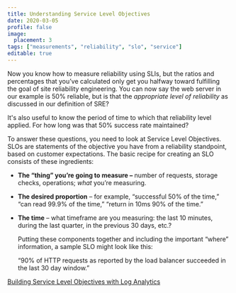 ```yaml
---
title: Understanding Service Level Objectives
date: 2020-03-05
profile: false
image:
  placement: 3
tags: ["measurements", "reliability", "slo", "service"]
editable: true
---
```


Now you know how to measure reliability using SLIs, but the ratios and
percentages that you’ve calculated only get you halfway toward fulfilling the
goal of site reliability engineering. You can now say the web server in our
example is 50% reliable, but is that the *appropriate level of reliability* as
discussed in our definition of SRE?

It's also useful to know the period of time to which that reliability level
applied. For how long was that 50% success rate maintained?

To answer these questions, you need to look at Service Level Objectives. SLOs
are statements of the objective you have from a reliability standpoint, based on
customer expectations. The basic recipe for creating an SLO consists of these
ingredients:

-   **The “thing” you’re going to measure –** number of requests, storage
    checks, operations; *what* you’re measuring.

-   **The desired proportion** – for example, “successful 50% of the time,” “can
    read 99.9% of the time,” “return in 10ms 90% of the time.”

-   **The time** – what timeframe are you measuring: the last 10 minutes, during
    the last quarter, in the previous 30 days, etc.?

    Putting these components together and including the important “where”
    information, a sample SLO might look like this:

    “90% of HTTP requests as reported by the load balancer succeeded in the last
    30 day window.”

[Building Service Level Objectives with Log Analytics](/post/building_service_level_objectives_with_log_analytics/)
